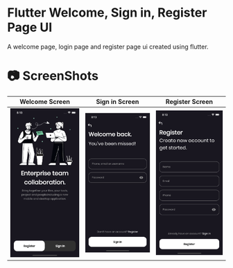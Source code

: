 # Flutter Welcome, Sign in, Register Page UI

A welcome page, login page and register page ui created using flutter.

# 📷 ScreenShots

| Welcome Screen                                          | Sign in Screen                                    | Register Screen                                    |
| --------------------------------------------------- | --------------------------------------------------- | --------------------------------------------------- |
| <img src="assets/screenshots/welcome_page.png" width="360"> | <img src="assets/screenshots/signin_page.png" width="360"> | <img src="assets/screenshots/register_page.png" width="360">                    |
